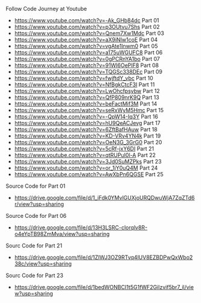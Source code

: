 Follow Code Journey at Youtube
- https://www.youtube.com/watch?v=-Ak_GHb84dc Part 01
- https://www.youtube.com/watch?v=p3OUtvu7Shs Part 02
- https://www.youtube.com/watch?v=Qnem7Xw1Mdc Part 03
- https://www.youtube.com/watch?v=aX9iNIw1coE Part 04
- https://www.youtube.com/watch?v=vgAte1lnwm0 Part 05
- https://www.youtube.com/watch?v=a175uWGUFC8 Part 06
- https://www.youtube.com/watch?v=0gPCRnYA1bo Part 07
- https://www.youtube.com/watch?v=91WI6OePIF8 Part 08
- https://www.youtube.com/watch?v=TQGSc338DEc Part 09
- https://www.youtube.com/watch?v=fwjftdY_vbc Part 10
- https://www.youtube.com/watch?v=NfBgkCtcF3I Part 11
- https://www.youtube.com/watch?v=LwOhcfpsybw Part 12
- https://www.youtube.com/watch?v=QfP809nrK9Q Part 13
- https://www.youtube.com/watch?v=beFactMif3M Part 14
- https://www.youtube.com/watch?v=seRxWyM5Hmc Part 15
- https://www.youtube.com/watch?v=-QpW14-Iq3Y Part 16
- https://www.youtube.com/watch?v=hU9QeACJevg Part 17
- https://www.youtube.com/watch?v=6ZftBafHAuw Part 18
- https://www.youtube.com/watch?v=KD-VRv4YN4k Part 19
- https://www.youtube.com/watch?v=OeN3G_3GrG0 Part 20
- https://www.youtube.com/watch?v=5cRf-jxY6DI Part 21
- https://www.youtube.com/watch?v=qtRUPuI0l-A Part 22
- https://www.youtube.com/watch?v=3Jd0SuMZPks Part 23
- https://www.youtube.com/watch?v=or_1jY0uQ4M Part 24
- https://www.youtube.com/watch?v=AwXbPn6QGSE Part 25

Source Code for Part 01
- https://drive.google.com/file/d/1_iFdk0YMvlGUXjoURQDwuWjA7ZqZTd6r/view?usp=sharing

Source Code for Part 06
- https://drive.google.com/file/d/13H3LSRC-clorqlv8R-o4eYpTB98ZmMva/view?usp=sharing

Sourc Code for Part 21
- https://drive.google.com/file/d/1ZIWJ3OZ9RTvq4lUV8EZBDPwQxWbo238c/view?usp=sharing

Sourc Code for Part 23
- https://drive.google.com/file/d/1bedWONBCI1t5G1fWF2GiIzvif5br7_il/view?usp=sharing
